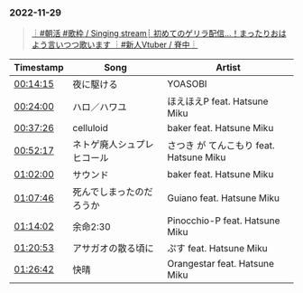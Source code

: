 ### 2022-11-29
> [┊#朝活 #歌枠 / Singing stream┊ 初めてのゲリラ配信…！まったりおはよう言いつつ歌います ┊#新人Vtuber / 脊中┊](https://www.youtube.com/watch?v=3XsxPcBW3kg)

| Timestamp | Song | Artist |
| --- | --- | --- |
| [00:14:15](https://www.youtube.com/watch?v=3XsxPcBW3kg&t=855s) | 夜に駆ける |  YOASOBI |
| [00:24:00](https://www.youtube.com/watch?v=3XsxPcBW3kg&t=1440s) | ハロ／ハワユ |  ほえほえP feat. Hatsune Miku |
| [00:37:26](https://www.youtube.com/watch?v=3XsxPcBW3kg&t=2246s) | celluloid |  baker feat. Hatsune Miku |
| [00:52:17](https://www.youtube.com/watch?v=3XsxPcBW3kg&t=3137s) | ネトゲ廃人シュプレヒコール | さつき が てんこもり feat. Hatsune Miku |
| [01:02:00](https://www.youtube.com/watch?v=3XsxPcBW3kg&t=3720s) | サウンド |  baker feat. Hatsune Miku |
| [01:07:46](https://www.youtube.com/watch?v=3XsxPcBW3kg&t=4066s) | 死んでしまったのだろうか |  Guiano feat. Hatsune Miku |
| [01:14:02](https://www.youtube.com/watch?v=3XsxPcBW3kg&t=4442s) | 余命2:30 |  Pinocchio-P feat. Hatsune Miku |
| [01:20:53](https://www.youtube.com/watch?v=3XsxPcBW3kg&t=4853s) | アサガオの散る頃に |  ぷす feat. Hatsune Miku |
| [01:26:42](https://www.youtube.com/watch?v=3XsxPcBW3kg&t=5202s) | 快晴 |  Orangestar feat. Hatsune Miku |
